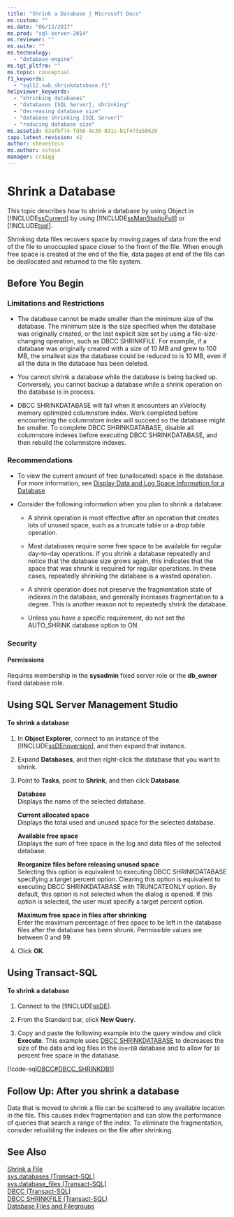 ```yaml
---
title: "Shrink a Database | Microsoft Docs"
ms.custom: ""
ms.date: "06/13/2017"
ms.prod: "sql-server-2014"
ms.reviewer: ""
ms.suite: ""
ms.technology: 
  - "database-engine"
ms.tgt_pltfrm: ""
ms.topic: conceptual
f1_keywords: 
  - "sql12.swb.shrinkdatabase.f1"
helpviewer_keywords: 
  - "shrinking databases"
  - "databases [SQL Server], shrinking"
  - "decreasing database size"
  - "database shrinking [SQL Server]"
  - "reducing database size"
ms.assetid: 83afbf74-fd50-4c39-831c-b1f473a50620
caps.latest.revision: 42
author: stevestein
ms.author: sstein
manager: craigg
---
```

# Shrink a Database
  This topic describes how to shrink a database by using Object in [!INCLUDE[ssCurrent](../../includes/sscurrent-md.md)] by using [!INCLUDE[ssManStudioFull](../../includes/ssmanstudiofull-md.md)] or [!INCLUDE[tsql](../../includes/tsql-md.md)].  
  
 Shrinking data files recovers space by moving pages of data from the end of the file to unoccupied space closer to the front of the file. When enough free space is created at the end of the file, data pages at end of the file can be deallocated and returned to the file system.  
  

  
##  <a name="BeforeYouBegin"></a> Before You Begin  
  
###  <a name="Restrictions"></a> Limitations and Restrictions  
  
-   The database cannot be made smaller than the minimum size of the database. The minimum size is the size specified when the database was originally created, or the last explicit size set by using a file-size-changing operation, such as DBCC SHRINKFILE. For example, if a database was originally created with a size of 10 MB and grew to 100 MB, the smallest size the database could be reduced to is 10 MB, even if all the data in the database has been deleted.  
  
-   You cannot shrink a database while the database is being backed up. Conversely, you cannot backup a database while a shrink operation on the database is in process.  
  
-   DBCC SHRINKDATABASE will fail when it encounters an xVelocity memory optimized columnstore index. Work completed before encountering the columnstore index will succeed so the database might be smaller. To complete DBCC SHRINKDATABASE, disable all columnstore indexes before executing DBCC SHRINKDATABASE, and then rebuild the columnstore indexes.  
  
###  <a name="Recommendations"></a> Recommendations  
  
-   To view the current amount of free (unallocated) space in the database. For more information, see [Display Data and Log Space Information for a Database](display-data-and-log-space-information-for-a-database.md)  
  
-   Consider the following information when you plan to shrink a database:  
  
    -   A shrink operation is most effective after an operation that creates lots of unused space, such as a truncate table or a drop table operation.  
  
    -   Most databases require some free space to be available for regular day-to-day operations. If you shrink a database repeatedly and notice that the database size grows again, this indicates that the space that was shrunk is required for regular operations. In these cases, repeatedly shrinking the database is a wasted operation.  
  
    -   A shrink operation does not preserve the fragmentation state of indexes in the database, and generally increases fragmentation to a degree. This is another reason not to repeatedly shrink the database.  
  
    -   Unless you have a specific requirement, do not set the AUTO_SHRINK database option to ON.  
  
###  <a name="Security"></a> Security  
  
####  <a name="Permissions"></a> Permissions  
 Requires membership in the **sysadmin** fixed server role or the **db_owner** fixed database role.  
  
##  <a name="SSMSProcedure"></a> Using SQL Server Management Studio  
  
#### To shrink a database  
  
1.  In **Object Explorer**, connect to an instance of the [!INCLUDE[ssDEnoversion](../../includes/ssdenoversion-md.md)], and then expand that instance.  
  
2.  Expand **Databases**, and then right-click the database that you want to shrink.  
  
3.  Point to **Tasks**, point to **Shrink**, and then click **Database**.  
  
     **Database**  
     Displays the name of the selected database.  
  
     **Current allocated space**  
     Displays the total used and unused space for the selected database.  
  
     **Available free space**  
     Displays the sum of free space in the log and data files of the selected database.  
  
     **Reorganize files before releasing unused space**  
     Selecting this option is equivalent to executing DBCC SHRINKDATABASE specifying a target percent option. Clearing this option is equivalent to executing DBCC SHRINKDATABASE with TRUNCATEONLY option. By default, this option is not selected when the dialog is opened. If this option is selected, the user must specify a target percent option.  
  
     **Maximum free space in files after shrinking**  
     Enter the maximum percentage of free space to be left in the database files after the database has been shrunk. Permissible values are between 0 and 99.  
  
4.  Click **OK**.  
  
##  <a name="TsqlProcedure"></a> Using Transact-SQL  
  
#### To shrink a database  
  
1.  Connect to the [!INCLUDE[ssDE](../../includes/ssde-md.md)].  
  
2.  From the Standard bar, click **New Query**.  
  
3.  Copy and paste the following example into the query window and click **Execute**. This example uses [DBCC SHRINKDATABASE](/sql/t-sql/database-console-commands/dbcc-shrinkdatabase-transact-sql) to decreases the size of the data and log files in the `UserDB` database and to allow for `10` percent free space in the database.  
  
 [!code-sql[DBCC#DBCC_SHRINKDB1](../../snippets/tsql/SQL14/tsql/dbcc/transact-sql/dbcc_other.sql#dbcc_shrinkdb1)]  
  
##  <a name="FollowUp"></a> Follow Up: After you shrink a database  
 Data that is moved to shrink a file can be scattered to any available location in the file. This causes index fragmentation and can slow the performance of queries that search a range of the index. To eliminate the fragmentation, consider rebuilding the indexes on the file after shrinking.  
  
## See Also  
 [Shrink a File](shrink-a-file.md)   
 [sys.databases &#40;Transact-SQL&#41;](/sql/relational-databases/system-catalog-views/sys-databases-transact-sql)   
 [sys.database_files &#40;Transact-SQL&#41;](/sql/relational-databases/system-catalog-views/sys-database-files-transact-sql)   
 [DBCC &#40;Transact-SQL&#41;](/sql/t-sql/database-console-commands/dbcc-transact-sql)   
 [DBCC SHRINKFILE &#40;Transact-SQL&#41;](/sql/t-sql/database-console-commands/dbcc-shrinkfile-transact-sql)   
 [Database Files and Filegroups](database-files-and-filegroups.md)  
  
  
